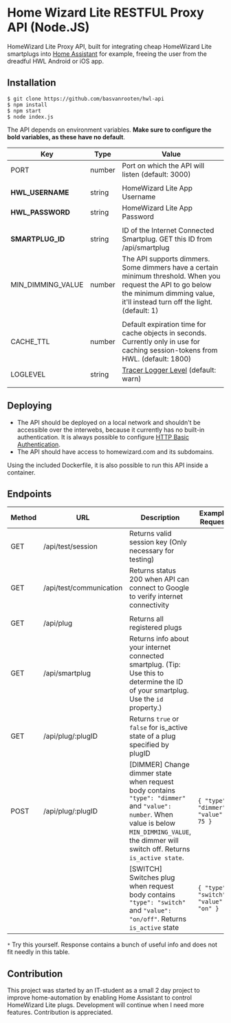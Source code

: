 # Home Wizard Lite RESTFUL Proxy API (Node.JS)
HomeWizard Lite Proxy API, built for integrating cheap HomeWizard Lite smartplugs into [Home Assistant](https://www.home-assistant.io/) for example, freeing the user from the dreadful HWL Android or iOS app.

## Installation

    $ git clone https://github.com/basvanrooten/hwl-api
    $ npm install
    $ npm start
    $ node index.js

The API depends on environment variables. **Make sure to configure the bold variables, as these have no default**.

| Key | Type | Value |
|--|--|--|
| PORT | number |  Port on which the API will listen (default: 3000) |
| | | |
| **HWL_USERNAME** | string |  HomeWizard Lite App Username |
| **HWL_PASSWORD** | string | HomeWizard Lite App Password |
| | | |
| **SMARTPLUG_ID** | string | ID of the Internet Connected Smartplug. GET this ID from /api/smartplug |
| MIN_DIMMING_VALUE | number | The API supports dimmers. Some dimmers have a certain minimum threshold. When you request the API to go below the minimum dimming value, it'll instead turn off the light. (default: 1) |
| | | |
| CACHE_TTL | number | Default expiration time for cache objects in seconds. Currently only in use for caching session-tokens from HWL. (default: 1800)
| LOGLEVEL | string | [Tracer Logger Level](https://github.com/baryon/tracer#customize-output-format)  (default: warn) |
| | | |

## Deploying
* The API should be deployed on a local network and shouldn't be accessible over the interwebs, because it currently has no built-in authentication. It is always possible to configure [HTTP Basic Authentication](https://docs.nginx.com/nginx/admin-guide/security-controls/configuring-http-basic-authentication/).
* The API should have access to homewizard.com and its subdomains.

Using the included Dockerfile, it is also possible to run this API inside a container.

## Endpoints
| Method | URL | Description | Example Request | Example Response |
| -- | -- | -- | -- | -- |
| GET | /api/test/session | Returns valid session key (Only necessary for testing) | | `{ "session": "string"` } |
| GET | /api/test/communication | Returns status 200 when API can connect to Google  to verify internet connectivity |
| | | |
| GET | /api/plug | Returns all registered plugs | | * |
| GET | /api/smartplug | Returns info about your internet connected smartplug. (Tip: Use this to determine the ID of your smartplug. Use the `id` property.) | | * |
| GET | /api/plug/:plugID | Returns `true` or `false` for is_active state of a plug specified by plugID |  | `{ "is_active": false }` |
| POST | /api/plug/:plugID | [DIMMER] Change dimmer state when request body contains `"type": "dimmer"` and `"value": number`. When value is below `MIN_DIMMING_VALUE`, the dimmer will switch off.  Returns `is_active state`. | `{ "type": "dimmer", "value": 75 }` | `{ "is_active": true }` |
| | | [SWITCH] Switches plug when request body contains `"type": "switch"` and `"value": "on/off"`. Returns `is_active` state |`{ "type": "switch", "value": "on" }` | `{ "is_active": true }` |

`*` Try this yourself. Response contains a bunch of useful info and does not fit needly in this table.
## Contribution
This project was started by an IT-student as a small 2 day project to improve home-automation by enabling Home Assistant to control HomeWizard Lite plugs. Development will continue when I need more features. Contribution is appreciated.
